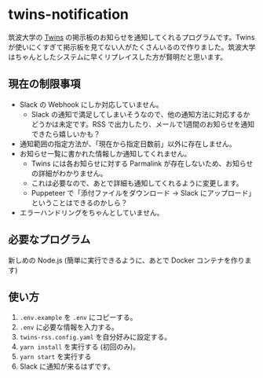 # twins-notification

筑波大学の [Twins](https://twins.tsukuba.ac.jp/) の掲示板のお知らせを通知してくれるプログラムです。Twins が使いにくすぎて掲示板を見てない人がたくさんいるので作りました。筑波大学はちゃんとしたシステムに早くリプレイスした方が賢明だと思います。

## 現在の制限事項

- Slack の Webhook にしか対応していません。
  - Slack の通知で満足してしまいそうなので、他の通知方法に対応するかどうかは未定です。RSS で出力したり、メールで1週間のお知らせを通知できたら嬉しいかも？
- 通知範囲の指定方法が、「現在から指定日数前」以外に存在しません。
- お知らせ一覧に書かれた情報しか通知してくれません。
  - Twins には各お知らせに対する Parmalink が存在しないため、お知らせの詳細がわかりません。
  - これは必要なので、あとで詳細も通知してくれるように変更します。
  - Puppeteer で「添付ファイルをダウンロード → Slack にアップロード」ということはできるのかしら？
- エラーハンドリングをちゃんとしていません。

## 必要なプログラム

新しめの Node.js (簡単に実行できるように、あとで Docker コンテナを作ります)

## 使い方

1. `.env.example` を `.env` にコピーする。
1. `.env` に必要な情報を入力する。
1. `twins-rss.config.yaml` を自分好みに設定する。
1. `yarn install` を実行する (初回のみ)。
1. `yarn start` を実行する
1. Slack に通知が来るはずです。
